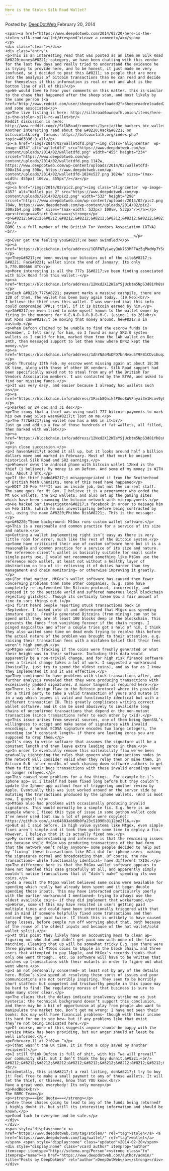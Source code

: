 ```yaml
---
Here is the Stolen Silk Road Wallet?
---
```

<article class="post-listing post-4352 post type-post status-publish format-standard has-post-thumbnail hentry  tag-road tag-silk tag-stolen tag-wallet">
    <div class="post-inner">
        <span>Posted by: <a href="https://www.deepdotweb.com/author/admin/" title="">DeepDotWeb </a></span>
    <span>February 20, 2014</span>
    
    <span><a href="https://www.deepdotweb.com/2014/02/20/here-is-the-stolen-silk-road-wallet/#respond">Leave a comment</a></span>
    </p>
    <div class="clear"></div>
    <div class="entry">
    <p>This is an interesting read that was posted as an item on Silk Road &#8220;money&#8221; category, we have been chatting with this vendor for the last few days and really tried to understand the evidence he is trying to provide here, and to be honest, it just made me very confused, so i decided to post this &#8211; so people that are more into the analysis of bitcoin transactions than me can read and decide for themselves if this information is real or not and what is the bottom line of all of this?</p>
    <p>We would love to hear your comments on this matter. this is similar to the chase that happened after the sheep scam, and most likely by the same person (<a href="http://www.reddit.com/user/sheeproadreloaded2">Sheeproadreloaded2</a>) and some associates</p>
    <p>The live listing is here: http://silkroad6ownowfk.onion/items/here-is-the-stolen-silk-rd-wallet<br/>
    Reddit discussion is here: http://www.reddit.com/r/SilkRoad/comments/1yecja/the_hackers_btc_wallet_found/<br/>
    Another interesting read about the &#8220;Hack&#8221; on bitcointalk.org  forums: https://bitcointalk.org/index.php?topic=463896.0;all</p>
    <p><a href="/imgs/2014/02/walletdfd.png"><img class="aligncenter  wp-image-4354" alt="walletdfd" src="https://www.deepdotweb.com/wp-content/uploads/2014/02/walletdfd.png" width="455" height="234" srcset="https://www.deepdotweb.com/wp-content/uploads/2014/02/walletdfd.png 1142w, https://www.deepdotweb.com/wp-content/uploads/2014/02/walletdfd-300x154.png 300w, https://www.deepdotweb.com/wp-content/uploads/2014/02/walletdfd-1024x527.png 1024w" sizes="(max-width: 455px) 100vw, 455px"/></a></p>
    <div>
    <p><a href="/imgs/2014/02/pic2.png"><img class="aligncenter  wp-image-4357" alt="Wallet pic 2" src="https://www.deepdotweb.com/wp-content/uploads/2014/02/pic2.png" width="532" height="290" srcset="https://www.deepdotweb.com/wp-content/uploads/2014/02/pic2.png 784w, https://www.deepdotweb.com/wp-content/uploads/2014/02/pic2-300x164.png 300w" sizes="(max-width: 532px) 100vw, 532px"/></a></p>
    <p><strong>===Start Quote===</strong></p>
    <p>&#8212;&#8212;&#8212;&#8212;&#8212;&#8212;&#8212;&#8212;&#8212;&#8212;&#8212;&#8212;&#8212;&#8212;&#8212;&#8212;&#8212;&#8212;&#8212;&#8212;&#8212;&#8212;&#8212;&#8212;&#8212;&#8212;&#8212;&#8212;&#8212;&#8212;-<br/>
    BBMC is a full member of the British Tor Vendors Association (BTVA)<br/>
    _________________________________________________________</p>
    <p>Ever get the feeling you&#8217;ve been swindled?</p>
    <p><a href="https://blockchain.info/address/1GRFNTyLwoyQnk7S3MFFAz5qPkdWp7YSoY">https://blockchain.info/address/1GRFNTyLwoyQnk7S3MFFAz5qPkdWp7YSoY</a></p>
    <p>They&#8217;ve been moving our bitcoins out of the site&#8217;s &#8221; Fac&#8221; wallet since the end of January. Its only 5,770.000666 BTC</p>
    <p>More interesting is all the 777s I&#8217;ve been finding associated with Silk Road from this wallet:-</p>
    <p><a href="https://blockchain.info/address/12Nxd2X12WZeYSjUcbtm5NpS3d81Yh8sKh">https://blockchain.info/address/12Nxd2X12WZeYSjUcbtm5NpS3d81Yh8sKh</a></p>
    <p>Each &#8220;777&#8221; payment marks a massive cashpile, there are 120 of them. The wallet has been busy again today. (19 Feb)<br/>
    I believe the thief uses this wallet. I was worried that this info could compromise DPR;s trial, if it is bitcoin earned by him.</p>
    <p>I&#8217;ve even tried to make myself known to the wallet owner by firing in the numbers for V-E-N-D-O-R-B-B-M-C- (using 1 to 26)<br/>
    But Ross can&#8217;t be moving that money around, he&#8217;s in custody.</p>
    <p>When Defcon claimed to be unable to find the escrow funds in December, I felt sorry for him, so I found as many SR2.0 system wallets as I could for him, marked them from the 1Ah wallet on Dec 24th, then messaged support to let them know where DPR2 kept the money.</p>
    <p><a href="https://blockchain.info/address/1AhYNAoMxDPD7bnNvxuSY9FB1CDviEuqzZ">https://blockchain.info/address/1AhYNAoMxDPD7bnNvxuSY9FB1CDviEuqzZ</a></p>
    <p>On Thursday 13th Feb, my escrow went missing again at about 18:30 UK time, along with those of other UK vendors. Silk Road support had been specifically asked not to steal from any of the British Tor Vendors Association members. I was contacted by the BTVA, and asked to find our missing funds.</p>
    <p>It was very easy, and easier because I already had wallets such as</p>
    <p><a href="https://blockchain.info/address/1Facb8QnikfPUoo8WVFnyai3e1Hcov9y8T">https://blockchain.info/address/1Facb8QnikfPUoo8WVFnyai3e1Hcov9y8T</a></p>
    <p>marked on 24 dec and 31 dec</p>
    <p>The irony that a thief was using small 777 bitcoin payments to mark his own swag piles wasn&#8217;t lost on me.</p>
    <p>The 777&#8217;ing wallet now has a 666 in it<br/>
    Just go and add up a few of those hundreds of fat wallets, all filled, then marked with wallet</p>
    <p><a href="https://blockchain.info/address/12Nxd2X12WZeYSjUcbtm5NpS3d81Yh8sKh">https://blockchain.info/address/12Nxd2X12WZeYSjUcbtm5NpS3d81Yh8sKh</a></p>
    <p>in close succession.</p>
    <p>I haven&#8217;t added it all up, but it looks around half a billion dollars move and marked in February. Most of that must be unspent historical Silk Road and SR2 earnings.</p>
    <p>Whoever owns the android phone with bitcoin wallet 12Nxd is the thief (i believe). My money is on Defcon. And some of my money is WITH him. About 3 BTC.</p>
    <p>If the thief hadn&#8217;t misappropriated it from the Brotherhood of British Meth Chemists, none of this need have happened</p>
    <p>EDIT 20 Feb ****It was an inside job, but not the current staff. The same goes for Mt Gox. I believe it is a programmer who coded the Mt Gox wallets, the SR2 wallets, and also set up the gaming sites which have been spamming the bitcoin network with micropayments.</p>
    <p>He hacked our investigator&#8217;s facebook in order to message him on Feb 11th, (which he was investigating before being contracted by us), using the name &#8220;Phibbo Bit&#8221;. This is the message:-</p>
    <p>&#8220;“Some background: MtGox runs custom wallet software.</p>
    <p>This is a reasonable and common practice for a service of its size and nature.</p>
    <p>Getting a wallet implementing right isn’t easy as there is very little room for error, much like the rest of the Bitcoin system.</p>
    <p>Some have criticized their use of custom software here but it is a reasonable and common practice for a service of its size and nature. The reference client’s wallet is basically suitable for small scale single party use. I would not recommend something like MtGox use the reference node wallet, at least not without a healthy layer of abstraction on top of it— relieving it of duties harder than key management and chain monitoring— or otherwise improving it greatly.</p>
    <p>(For that matter, MtGox’s wallet software has caused them fewer concerning problems than some other companies. (E.g. some have completely re-implemented the Bitcoin protocol, incorrectly, and exposed it to the outside world and suffered numerous local blockchain rejecting glitches). Though its certainly taken Gox a fair amount of time to sort things out.)</p>
    <p>I first heard people reporting stuck transactions back in ~September. I looked into it and determined that Mtgox was spending immature coins. Freshly generated Bitcoins (from mining) can not be spend until they are at least 100 blocks deep in the blockchain. This prevents the funds from vanishing forever if the chain reorgs. I pinged magicaltux and after a couple tries got a hold of him. I think they also wasted some time on dead ends trying to resolve this before the actual nature of the problem was brought to their attention, e.g. raising their transaction fees with a mistaken belief that their fees weren’t high enough.</p>
    <p>Mtgox wasn’t tracking if the coins were freshly generated or what their height was in their software. Including this data would apparently be a non-trivial change, and for high risk finance software even a trivial change takes a lot of work. I suggested a workaround (basically, just try to spend the oldest coins), and as far as I know they implemented it and it was effective.</p>
    <p>They continued to have problems with stuck transactions after, and further analysis revealed that they were producing transactions with excessively padded signatures. A minor tangent is required here:</p>
    <p>There is a design flaw in the Bitcoin protocol where its possible for a third party to take a valid transaction of yours and mutate it in a way which leaves it valid and functionally identical but with a different transaction ID. This greatly complicates writing correct wallet software, and it can be used abusively to invalidate long chains of unconfirmed transactions that depend on the non-mutant transaction (since transactions refer to each other by txid).</p>
    <p>This issue arises from several sources, one of them being OpenSSL’s willingness to accept and make sense of signatures with invalid encodings. A normal ECDSA signature encodes two large integers, the encoding isn’t constant length— if there are leading zeros you are supposed to drop them.</p>
    <p>It’s easy to write software that assumes the signature will be a constant length and then leave extra leading zeros in them.</p>
    <p>In order to eventually remove this malleability flaw we’ve been gradually tightening the rules that govern what transactions nodes in the network will consider valid when they relay them or mine them. In Bitcoin 0.8— after months of work chasing down software authors to get them to fix their bugs transactions with these invalid encodings were no longer relayed.</p>
    <p>This caused some problems for a few things.. For example bc.i’s iphone app— BC.i itself had been fixed long before but they couldn’t update the Iphone app without fear of triggering another review by Apple. Eventually this was just worked around on the server side by mutating the transactions produced by the iphone wallets. (And is moot now, I guess!).</p>
    <p>MtGox also had problems with occasionally producing invalid signatures. This would normally be a simple fix. E.g. here is an example where I fixed this type of issue in some python wallet code I’ve never used (but saw a lot of people were copying): https://github.com/…/4c64603ab60b0fa23c51090b3112be2f16…</p>
    <p>But as I said before, in high value systems like Mtgox, even simple fixes aren’t simple and it took them quite some time to deploy a fix. However, I believe that it is actually fixed now.</p>
    <p>My current understanding and inference is that the remaining issues are because while MtGox was producing transactions of the bad form that the network won’t relay anymore— some people decided to help out by ‘fixing’ these transactions like BC.i did for iphone users— making the signatures normal and broadcasting them. Of course, the new transactions— while functionally identical— have different TXIDs.</p>
    <p>The difference here is that the MtGox wallet software appears to have not handled this case gracefully at all, and apparently simply wouldn’t notice transactions that it “didn’t make” spending its own coins.</p>
    <p>As a result the Mtgox wallet believed some coins were available for spending which really had already been spent and it began double spending those inputs. This may have interacted particularly poorly with the earlier workaround I mentioned— trying to always use the oldest available coins— if they did implement that workaround.</p>
    <p>Worse, some of this may have resulted in users getting paid multiple times and could have been intentionally triggered with that end in mind if someone helpfully fixed some transactions and then noticed they got paid twice. (I think this is unlikely to have caused large losses, before people run off worrying about that, both because of the reuse of the oldest inputs and because of the hot wallet/cold wallet split).</p>
    <p>At this point they likely have an accounting mess to clean up— figuring out who did and didn’t get paid now with none of the txids matching. Cleaning that up will be somewhat tricky E.g. say there were three payments of MtGox coins to 1Apple in the block chain… and three users that attempted to pay 1Apple, and MtGox’s records thinks that only one went through.. etc. So software will have to be written that matches up transactions with their mutants in order to figure out what went where.</p>
    <p>I am not personally concerned— at least not by any of the details here. MtGox’s slow speed at resolving these sorts of issues and poor communications are not terribly inspiring. They seem to be horribly short staffed— but competent and trustworthy people in this space may be hard to find: The regulatory morass of that business is sure to make many steer clear.</p>
    <p>The claims that the delays indicate insolvency strike me as just hysteria: the technical background doesn’t support this conclusion, and there may be a bit of opportunism at play from people who want to manipulate the market too. Don’t get me wrong: I have not seen their books: Gox may well have financial problems— though with their income its hard for me to see how— but if any problems like that exist they’re not being indicated here.</p>
    <p>Of course, none of this suggests anyone should be happy with the service MtGox has been providing, but our anger should at least be well informed.</p>
    <p>February 11 at 2:02am ”</p>
    <p>(that wasn’t the UK time, it is from a copy saved by another recipient)</p>
    <p>I still think Defcon is full of shit, with his “we will prevail” our community shit. But I don’t think the boy dunnit.&#8221;<br/>
    &#8212;&#8212;&#8212;&#8212;&#8212;&#8212;&#8212;&#8212;&#8212;&#8212;&#8212;&#8212;&#8212;&#8212;&#8212;&#8212;&#8212;&#8212;&#8212;&#8212;&#8212;&#8212;&#8212;&#8212;&#8212;&#8212;&#8212;&#8212;&#8212;&#8211;<br/>
    Incidentally, this isn&#8217;t a real listing, don&#8217;t try to buy it! Feel free to make a small payment to any of those wallets. It will let the thief, or thieves, know that YOU know.<br/>
    Have a great week everybody! Its only money</p>
    <p>RedBook<br/>
    The BBMC Team</p>
    <p><strong>===End Quote===</strong></p>
    <p>Are these chases going to lead to any of the funds being returned? i highly doubt it. but still its interesting information and should be known.</p>
    <p>Good luck to everyone and be safe.</p>
    </div>
    </div>
    <span style="display:none"> <a href="https://www.deepdotweb.com/tag/stolen/" rel="tag">stolen</a> <a href="https://www.deepdotweb.com/tag/wallet/" rel="tag">wallet</a></span> <span style="display:none" class="updated">2014-02-20</span>
    <div style="display:none" class="vcard author" itemprop="author" itemscope itemtype="http://schema.org/Person"><strong class="fn" itemprop="name"><a href="https://www.deepdotweb.com/author/admin/" title="Posts by DeepDotWeb" rel="author">DeepDotWeb</a></strong></div>
    </div>
</article>

